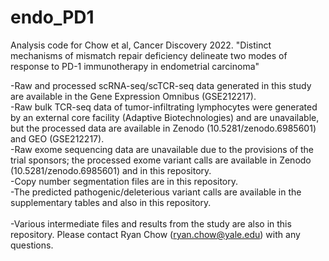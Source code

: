 # endo_PD1
Analysis code for Chow et al, Cancer Discovery 2022. "Distinct mechanisms of mismatch repair deficiency delineate two modes of
response to PD-1 immunotherapy in endometrial carcinoma"

-Raw and processed scRNA-seq/scTCR-seq data generated in this study are available in the Gene Expression Omnibus (GSE212217).<br />
-Raw bulk TCR-seq data of tumor-infiltrating lymphocytes were generated by an external core facility (Adaptive Biotechnologies) and are unavailable, but the processed data are available in Zenodo (10.5281/zenodo.6985601) and GEO (GSE212217).<br />
-Raw exome sequencing data are unavailable due to the provisions of the trial sponsors; the processed exome variant calls are available in Zenodo (10.5281/zenodo.6985601) and in this repository. <br />
-Copy number segmentation files are in this repository.<br />
-The predicted pathogenic/deleterious variant calls are available in the supplementary tables and also in this repository.<br />
<br />
-Various intermediate files and results from the study are also in this repository.
Please contact Ryan Chow (ryan.chow@yale.edu) with any questions.
